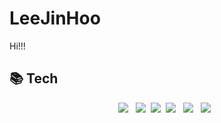 # LeeJinHoo
Hi!!!

## 📚 Tech
<p align="center">
<img src ="https://img.shields.io/badge/java-007396.svg?&style=flat-square&logo=java&logoColor=white"/></a> &nbsp
<img src="https://img.shields.io/badge/html5-E34F26?style=style=flat-square&logo=html5&logoColor=white">&nbsp
<img src="https://img.shields.io/badge/css-1572B6?style=flat-square&logo=css&logoColor=white">&nbsp
<img src="https://img.shields.io/badge/javascript-F7DF1E?style=flat-square&logo=javascript&logoColor=white"/> &nbsp
<img src="https://img.shields.io/badge/MySQL-4479A1?style=flat-square&logo=MySQL&logoColor=white"/></a> &nbsp
<img src="https://img.shields.io/badge/springboot-6DB33F?style=flat-square&logo=springboot&logoColor=white"/></a> &nbsp
 </p>
